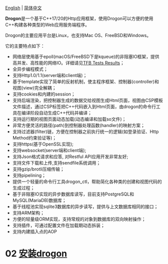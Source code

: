 [English](/ENG/ENG-01-Overview) | [简体中文](/CHN/CHN-01-概述)

**Drogon**是一个基于C++17/20的Http应用框架，使用Drogon可以方便的使用C++构建各种类型的Web应用服务端程序。

Drogon的主要应用平台是Linux，也支持Mac OS、FreeBSD和Windows。

它的主要特点如下：

* 网络层使用基于epoll(macOS/FreeBSD下是kqueue)的非阻塞IO框架，提供高并发、高性能的网络IO。详细请见[TFB Tests Results](https://www.techempower.com/benchmarks/#section=data-r19&hw=ph&test=composite)；
* 全异步编程模式；
* 支持Http1.0/1.1(server端和client端)；
* 基于template实现了简单的反射机制，使主程序框架、控制器(controller)和视图(view)完全解耦；
* 支持cookies和内建的session；
* 支持后端渲染，把控制器生成的数据交给视图生成Html页面，视图由CSP模板文件描述，通过CSP标签把C++代码嵌入到Html页面，由drogon的命令行工具在编译阶段自动生成C++代码并编译；
* 支持运行期的视图页面动态加载(动态编译和加载so文件)；
* 非常方便灵活的路径(path)到控制器处理函数(handler)的映射方案；
* 支持过滤器(filter)链，方便在控制器之前执行统一的逻辑(如登录验证、Http Method约束验证等)；
* 支持https(基于OpenSSL实现);
* 支持websocket(server端和client端);
* 支持Json格式请求和应答, 对Restful API应用开发非常友好;
* 支持文件下载和上传,支持sendfile系统调用；
* 支持gzip/brotli压缩传输；
* 支持pipelining；
* 提供一个轻量的命令行工具drogon_ctl，帮助简化各种类的创建和视图代码的生成过程；
* 基于非阻塞IO实现的异步数据库读写，目前支持PostgreSQL和MySQL(MariaDB)数据库；
* 基于线程池实现sqlite3数据库的异步读写，提供与上文数据库相同的接口；
* 支持ARM架构；
* 方便的轻量级ORM实现，支持常规的对象到数据库的双向映射操作；
* 支持插件，可通过配置文件在加载期动态拆装；
* 支持内建插入点的AOP

# 02 [安装drogon](/CHN/CHN-02-安装)
